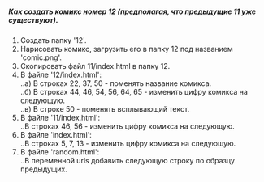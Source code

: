 ##### Как создать комикс номер 12 (предполагая, что предыдущие 11 уже существуют).  
  
1) Создать папку '12'.  
2) Нарисовать комикс, загрузить его в папку 12 под названием 'comic.png'.  
3) Скопировать файл 11/index.html в папку 12.  
4) В файле '12/index.html':  
..a) В строках 22, 37, 50 - поменять название комикса.  
..б) В строках 44, 46, 54, 56, 64, 65 - изменить цифру комикса на следующую.  
..в) В строке 50 - поменять всплывающий текст.  
5) В файле '11/index.html':  
..В строках 46, 56 - изменить цифру комикса на следующую.  
6) В файле 'index.html':  
..В строках 5, 7, 13 - изменить цифру комикса на следующую.  
7) В файле 'random.html':  
..В переменной urls добавить следующую строку по образцу предыдущих.  
